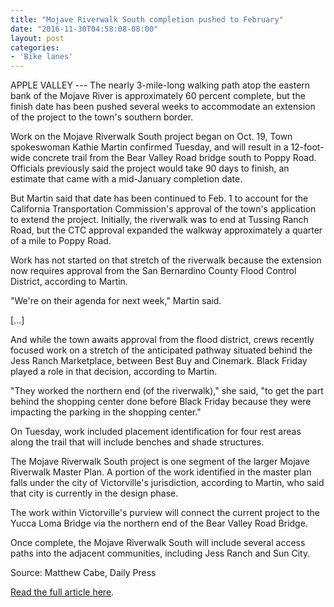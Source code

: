 ```yaml
---
title: "Mojave Riverwalk South completion pushed to February"
date: "2016-11-30T04:58:08-08:00"
layout: post
categories:
- 'Bike lanes'
---
```


APPLE VALLEY --- The nearly 3-mile-long walking path atop the eastern bank of the Mojave River is approximately 60 percent complete, but the finish date has been pushed several weeks to accommodate an extension of the project to the town's southern border.

Work on the Mojave Riverwalk South project began on Oct. 19, Town spokeswoman Kathie Martin confirmed Tuesday, and will result in a 12-foot-wide concrete trail from the Bear Valley Road bridge south to Poppy Road. Officials previously said the project would take 90 days to finish, an estimate that came with a mid-January completion date.

But Martin said that date has been continued to Feb. 1 to account for the California Transportation Commission's approval of the town's application to extend the project. Initially, the riverwalk was to end at Tussing Ranch Road, but the CTC approval expanded the walkway approximately a quarter of a mile to Poppy Road.

Work has not started on that stretch of the riverwalk because the extension now requires approval from the San Bernardino County Flood Control District, according to Martin.

"We're on their agenda for next week," Martin said.

\[...\]

And while the town awaits approval from the flood district, crews recently focused work on a stretch of the anticipated pathway situated behind the Jess Ranch Marketplace, between Best Buy and Cinemark. Black Friday played a role in that decision, according to Martin.

"They worked the northern end (of the riverwalk)," she said, "to get the part behind the shopping center done before Black Friday because they were impacting the parking in the shopping center."

On Tuesday, work included placement identification for four rest areas along the trail that will include benches and shade structures.

The Mojave Riverwalk South project is one segment of the larger Mojave Riverwalk Master Plan. A portion of the work identified in the master plan falls under the city of Victorville's jurisdiction, according to Martin, who said that city is currently in the design phase.

The work within Victorville's purview will connect the current project to the Yucca Loma Bridge via the northern end of the Bear Valley Road Bridge.

Once complete, the Mojave Riverwalk South will include several access paths into the adjacent communities, including Jess Ranch and Sun City.

Source: Matthew Cabe, Daily Press

[Read the full article here](https://www.vvdailypress.com/news/20161129/mojave-riverwalk-south-completion-pushed-to-february).